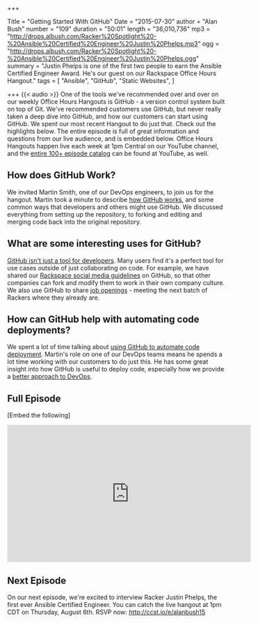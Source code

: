 +++

Title = "Getting Started With GitHub"
Date = "2015-07-30"
author = "Alan Bush"
number = "109"
duration = "50:01"
length = "36,010,736"
mp3 = "http://drops.albush.com/Racker%20Spotlight%20-%20Ansible%20Certified%20Engineer%20Justin%20Phelps.mp3"
ogg = "http://drops.albush.com/Racker%20Spotlight%20-%20Ansible%20Certified%20Engineer%20Justin%20Phelps.ogg"
summary = "Justin Phelps is one of the first two people to earn the Ansible Certified Engineer Award. He's our guest on our Rackspace Office Hours Hangout."
tags = [ "Ansible", "GitHub", "Static Websites", ]

+++
{{< audio >}}
One of the tools we've recommended over and over on our weekly Office Hours Hangouts is GitHub - a version control system built on top of Git. We've recommended customers use GitHub, but never really taken a deep dive into GitHub, and how our customers can start using GitHub. We spent our most recent Hangout to do just that. Check out the highlights below. The entire episode is full of great information and questions from our live audience, and is embedded below. Office Hours Hangouts happen live each week at 1pm Central on our YouTube channel, and the [entire 100+ episode catalog](https://www.youtube.com/playlist?list=PLXK8KWNgW1Ms1ROsbIhOg6kJV2eOqAP3Y) can be found at YouTube, as well.

## How does GitHub Work?

We invited Martin Smith, one of our DevOps engineers, to join us for the hangout. Martin took a minute to describe [how GitHub works](http://www.youtube.com/watch?v=TAObtTxBUzk&t=10m37s), and some common ways that developers and others might use GitHub. We discussed everything from setting up the repository, to forking and editing and merging code back into the original repository.

## What are some interesting uses for GitHub?

[GitHub isn't just a tool for developers](https://www.youtube.com/watch?v=TAObtTxBUzk&feature=youtu.be&t=8m32s). Many users find it's a perfect tool for use cases outside of just collaborating on code. For example, we have shared our [Rackspace social media guidelines](https://github.com/rackspace/social_media_guidelines) on GitHub, so that other companies can fork and modify them to work in their own company culture. We also use GitHub to share [job openings](https://github.com/rackspace/rackspace_jobs) - meeting the next batch of Rackers where they already are.

## How can GitHub help with automating code deployments?

We spent a lot of time talking about [using GitHub to automate code deployment](http://www.youtube.com/watch?v=TAObtTxBUzk&t=35m40s). Martin's role on one of our DevOps teams means he spends a lot time working with our customers to do just this. He has some great insight into how GitHub is useful to deploy code, especially how we provide a [better approach to DevOps](http://www.rackspace.com/devops).

## Full Episode
[Embed the following]
<iframe width="560" height="315" src="https://www.youtube.com/embed/TAObtTxBUzk" frameborder="0" allowfullscreen></iframe>

## Next Episode

On our next episode, we're excited to interview Racker Justin Phelps, the first ever Ansible Certified Engineer. You can catch the live hangout at 1pm CDT on Thursday, August 6th. RSVP now: http://ccst.io/e/alanbush15
